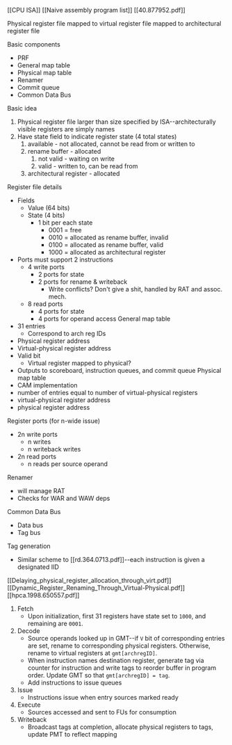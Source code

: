 [[CPU ISA]]
[[Naive assembly program list]]
[[40.877952.pdf]]

Physical register file mapped to virtual register file mapped to architectural register file

Basic components
- PRF
- General map table
- Physical map table
- Renamer
- Commit queue
- Common Data Bus


Basic idea
1) Physical register file larger than size specified by ISA--architecturally visible registers are simply names
2) Have state field to indicate register state (4 total states)
	1) available - not allocated, cannot be read from or written to
	2) rename buffer - allocated
		1) not valid - waiting on write
		2) valid - written to, can be read from
	3) architectural register - allocated


Register file details
- Fields	
	- Value (64 bits)
	- State (4 bits)
		- 1 bit per each state
			- 0001 = free
			- 0010 = allocated as rename buffer, invalid
			- 0100 = allocated as rename buffer, valid
			- 1000 = allocated as architectural register
- Ports must support 2 instructions
	- 4 write ports
		- 2 ports for state
		- 2 ports for rename & writeback
			- Write conflicts? Don't give a shit, handled by RAT and assoc. mech.
	- 8 read ports
		- 4 ports for state
		- 4 ports for operand access
General map table
- 31 entries
	- Correspond to arch reg IDs
- Physical register address
- Virtual-physical register address
- Valid bit
	- Virtual register mapped to physical?
- Outputs to scoreboard, instruction queues, and commit queue
Physical map table
- CAM implementation
- number of entries equal to number of virtual-physical registers
- virtual-physical register address
- physical register address

Register ports (for n-wide issue)
- 2n write ports
	- n writes
	- n writeback writes
- 2n read ports
	- n reads per source operand

Renamer
- will manage RAT
- Checks for WAR and WAW deps

Common Data Bus
- Data bus
- Tag bus

Tag generation
- Similar scheme to [[rd.364.0713.pdf]]--each instruction is given a designated IID

[[Delaying_physical_register_allocation_through_virt.pdf]]
[[Dynamic_Register_Renaming_Through_Virtual-Physical.pdf]]
[[hpca.1998.650557.pdf]]
1. Fetch
	- Upon initialization, first 31 registers have state set to `1000`, and remaining are `0001`.
2. Decode
	- Source operands looked up in GMT--if `V` bit of corresponding entries are set, rename to corresponding physical registers. Otherwise, rename to virtual registers at `gmt[archregID]`.
	- When instruction names destination register, generate tag via counter for instruction and write tags to reorder buffer in program order. Update GMT so that `gmt[archregID] = tag`.
	- Add instructions to issue queues
3. Issue
	- Instructions issue when entry sources marked ready
4. Execute
	- Sources accessed and sent to FUs for consumption
5. Writeback
	- Broadcast tags at completion, allocate physical registers to tags, update PMT to reflect mapping
